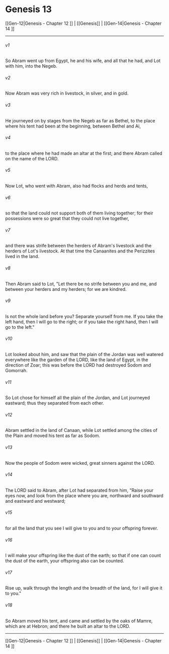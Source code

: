 # Genesis 13

[[Gen-12|Genesis - Chapter 12 ]] | [[Genesis]] | [[Gen-14|Genesis - Chapter 14 ]]
***

###### v1
So Abram went up from Egypt, he and his wife, and all that he had, and Lot with him, into the Negeb.
###### v2
Now Abram was very rich in livestock, in silver, and in gold.
###### v3
He journeyed on by stages from the Negeb as far as Bethel, to the place where his tent had been at the beginning, between Bethel and Ai,
###### v4
to the place where he had made an altar at the first; and there Abram called on the name of the LORD.
###### v5
Now Lot, who went with Abram, also had flocks and herds and tents,
###### v6
so that the land could not support both of them living together; for their possessions were so great that they could not live together,
###### v7
and there was strife between the herders of Abram's livestock and the herders of Lot's livestock. At that time the Canaanites and the Perizzites lived in the land.
###### v8
Then Abram said to Lot, "Let there be no strife between you and me, and between your herders and my herders; for we are kindred.
###### v9
Is not the whole land before you? Separate yourself from me. If you take the left hand, then I will go to the right; or if you take the right hand, then I will go to the left."
###### v10
Lot looked about him, and saw that the plain of the Jordan was well watered everywhere like the garden of the LORD, like the land of Egypt, in the direction of Zoar; this was before the LORD had destroyed Sodom and Gomorrah.
###### v11
So Lot chose for himself all the plain of the Jordan, and Lot journeyed eastward; thus they separated from each other.
###### v12
Abram settled in the land of Canaan, while Lot settled among the cities of the Plain and moved his tent as far as Sodom.
###### v13
Now the people of Sodom were wicked, great sinners against the LORD.
###### v14
The LORD said to Abram, after Lot had separated from him, "Raise your eyes now, and look from the place where you are, northward and southward and eastward and westward;
###### v15
for all the land that you see I will give to you and to your offspring forever.
###### v16
I will make your offspring like the dust of the earth; so that if one can count the dust of the earth, your offspring also can be counted.
###### v17
Rise up, walk through the length and the breadth of the land, for I will give it to you."
###### v18
So Abram moved his tent, and came and settled by the oaks of Mamre, which are at Hebron; and there he built an altar to the LORD.

***

[[Gen-12|Genesis - Chapter 12 ]] | [[Genesis]] | [[Gen-14|Genesis - Chapter 14 ]]
